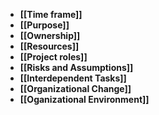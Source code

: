 - **[[Time frame]]**
- **[[Purpose]]**
- **[[Ownership]]**
- **[[Resources]]**
- **[[Project roles]]**
- **[[Risks and Assumptions]]**
- **[[Interdependent Tasks]]**
- **[[Organizational Change]]**
- **[[Oganizational Environment]]**
